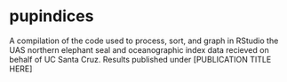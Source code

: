 # pupindices
A compilation of the code used to process, sort, and graph in RStudio the UAS northern elephant seal and oceanographic index data recieved on behalf of UC Santa Cruz. Results published under [PUBLICATION TITLE HERE]
